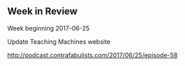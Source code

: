 ## Week in Review

Week beginning 2017-06-25

Update Teaching Machines website

http://podcast.contrafabulists.com/2017/06/25/episode-58
